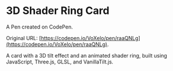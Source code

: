 # 3D Shader Ring Card

A Pen created on CodePen.

Original URL: [https://codepen.io/VoXelo/pen/raaQNLg](https://codepen.io/VoXelo/pen/raaQNLg).

A card with a 3D tilt effect and an animated shader ring, built using JavaScript, Three.js, GLSL, and VanillaTilt.js.